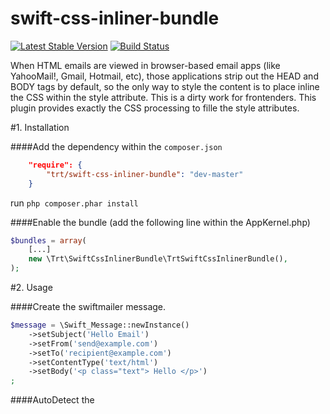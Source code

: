 swift-css-inliner-bundle
========================
[![Latest Stable Version](https://poser.pugx.org/trt/swift-css-inliner-bundle/v/stable.png)](https://packagist.org/packages/trt/swift-css-inliner-bundle)
[![Build Status](https://travis-ci.org/toretto460/swift-css-inliner-bundle.png)](https://travis-ci.org/toretto460/swift-css-inliner-bundle)


When HTML emails are viewed in browser-based email apps (like YahooMail!, Gmail, Hotmail, etc), those applications strip out the HEAD and BODY tags by default, so the only way to style the content is to place inline the CSS within the style attribute.
This is a dirty work for frontenders.
This plugin provides exactly the CSS processing to fille the style attributes.

#1.  Installation

####Add the dependency within the ```composer.json```

```json
    "require": {
        "trt/swift-css-inliner-bundle": "dev-master"
    }
```

run `php composer.phar install`

####Enable the bundle (add the following line within the AppKernel.php)

```php
$bundles = array(
    [...]
    new \Trt\SwiftCssInlinerBundle\TrtSwiftCssInlinerBundle(),
);
```

#2.  Usage

####Create the swiftmailer message.

```php
$message = \Swift_Message::newInstance()
    ->setSubject('Hello Email')
    ->setFrom('send@example.com')
    ->setTo('recipient@example.com')
    ->setContentType('text/html')
    ->setBody('<p class="text"> Hello </p>')
;
```
####AutoDetect the <style> Html tag

```php
$message->getHeaders()->addTextHeader(
    CssInlinerPlugin::CSS_HEADER_KEY_AUTODETECT
);
```

####Add your style

```php
$message->getHeaders()->addTextHeader(
    CssInlinerPlugin::CSS_HEADER_KEY, //The key that say to the plugin "Apply this CSS"
    ".text{ color: red; }"
);
```

####Send the message.

``` php
$this->get('mailer')->send($message);
```
